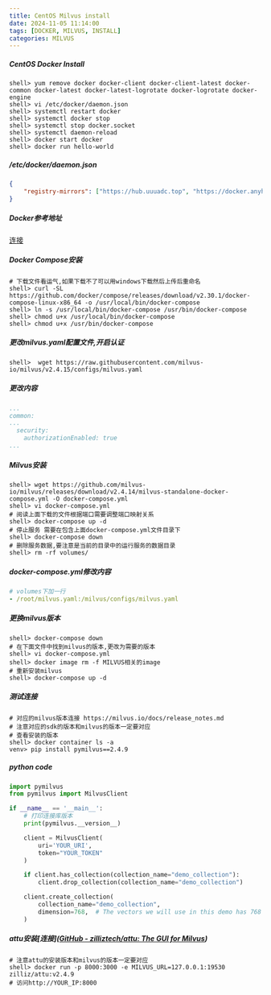 ```yaml
---
title: CentOS Milvus install
date: 2024-11-05 11:14:00
tags: [DOCKER, MILVUS, INSTALL]
categories: MILVUS
---
```


##### CentOS Docker Install

```shell
shell> yum remove docker docker-client docker-client-latest docker-common docker-latest docker-latest-logrotate docker-logrotate docker-engine
shell> vi /etc/docker/daemon.json
shell> systemctl restart docker
shell> systemctl docker stop
shell> systemctl stop docker.socket
shell> systemctl daemon-reload
shell> docker start docker
shell> docker run hello-world
```

##### /etc/docker/daemon.json

```json
{
    "registry-mirrors": ["https://hub.uuuadc.top", "https://docker.anyhub.us.kg", "https://dockerhub.jobcher.com", "https://dockerhub.icu", "https://docker.ckyl.me", "https://docker.awsl9527.cn"]
}
```

##### Docker参考地址

[连接]([docker镜像加速源配置，目前可用镜像源列举(10月10日更新最新可用)_docker可用的镜像源-CSDN博客](https://blog.csdn.net/llc580231/article/details/139979603))

##### Docker Compose安装

```shell
# 下载文件看运气,如果下载不了可以用windows下载然后上传后重命名
shell> curl -SL https://github.com/docker/compose/releases/download/v2.30.1/docker-compose-linux-x86_64 -o /usr/local/bin/docker-compose
shell> ln -s /usr/local/bin/docker-compose /usr/bin/docker-compose
shell> chmod u+x /usr/local/bin/docker-compose
shell> chmod u+x /usr/bin/docker-compose
```

##### 更改milvus.yaml配置文件,开启认证

```shell
shell>  wget https://raw.githubusercontent.com/milvus-io/milvus/v2.4.15/configs/milvus.yaml
```

##### 更改内容

```yaml
...
common:
...
  security:
    authorizationEnabled: true
...
```

##### Milvus安装

```shell
shell> wget https://github.com/milvus-io/milvus/releases/download/v2.4.14/milvus-standalone-docker-compose.yml -O docker-compose.yml
shell> vi docker-compose.yml
# 阅读上面下载的文件根据端口需要调整端口映射关系
shell> docker-compose up -d
# 停止服务 需要在包含上面docker-compose.yml文件目录下
shell> docker-compose down
# 删除服务数据,要注意是当前的目录中的运行服务的数据目录
shell> rm -rf volumes/
```

##### docker-compose.yml修改内容

```yaml
# volumes下加一行
- /root/milvus.yaml:/milvus/configs/milvus.yaml
```

##### 更换milvus版本

```shell
shell> docker-compose down
# 在下面文件中找到milvus的版本,更改为需要的版本
shell> vi docker-compose.yml
shell> docker image rm -f MILVUS相关的image
# 重新安装milvus
shell> docker-compose up -d
```

##### 测试连接

```shell
# 对应的milvus版本连接 https://milvus.io/docs/release_notes.md
# 注意对应的sdk的版本和milvus的版本一定要对应
# 查看安装的版本
shell> docker container ls -a
venv> pip install pymilvus==2.4.9
```

##### python code

```python
import pymilvus
from pymilvus import MilvusClient

if __name__ == '__main__':
    # 打印连接库版本
    print(pymilvus.__version__)

    client = MilvusClient(
        uri='YOUR_URI', 
        token="YOUR_TOKEN"
    )

    if client.has_collection(collection_name="demo_collection"):
        client.drop_collection(collection_name="demo_collection")

    client.create_collection(
        collection_name="demo_collection",
        dimension=768,  # The vectors we will use in this demo has 768 dimensions
    )
```

##### attu安装[连接]([GitHub - zilliztech/attu: The GUI for Milvus](https://github.com/zilliztech/attu))

```shell
# 注意attu的安装版本和milvus的版本一定要对应
shell> docker run -p 8000:3000 -e MILVUS_URL=127.0.0.1:19530 zilliz/attu:v2.4.9
# 访问http://YOUR_IP:8000
```


